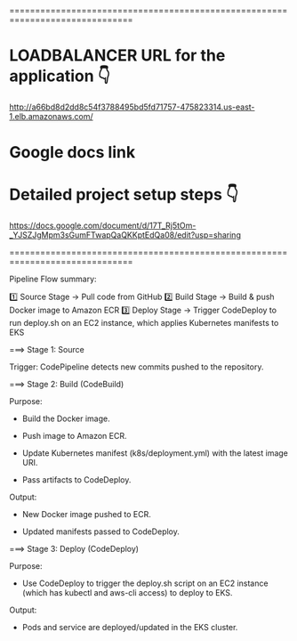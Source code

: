 ==============================================================================
# LOADBALANCER URL for the application 👇

http://a66bd8d2dd8c54f3788495bd5fd71757-475823314.us-east-1.elb.amazonaws.com/

# Google docs link 
# Detailed project setup steps 👇

https://docs.google.com/document/d/17T_Rj5tOm-_YJSZJgMpm3sGumFTwapQaQKKptEdQa08/edit?usp=sharing

==============================================================================

Pipeline Flow summary:

1️⃣ Source Stage → Pull code from GitHub
2️⃣ Build Stage → Build & push Docker image to Amazon ECR
3️⃣ Deploy Stage → Trigger CodeDeploy to run deploy.sh on an EC2 instance, which applies Kubernetes manifests to EKS

===> Stage 1: Source

Trigger: CodePipeline detects new commits pushed to the repository.

===> Stage 2: Build (CodeBuild)

Purpose:

- Build the Docker image.

- Push image to Amazon ECR.

- Update Kubernetes manifest (k8s/deployment.yml) with the latest image URI.

- Pass artifacts to CodeDeploy.

Output:

- New Docker image pushed to ECR.

- Updated manifests passed to CodeDeploy.

===> Stage 3: Deploy (CodeDeploy)

Purpose:

- Use CodeDeploy to trigger the deploy.sh script on an EC2 instance (which has kubectl and aws-cli access) to deploy to EKS.

Output:

- Pods and service are deployed/updated in the EKS cluster.



